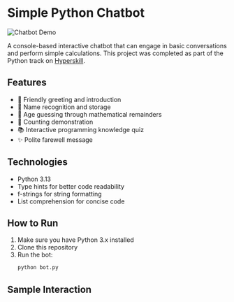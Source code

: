# Simple Python Chatbot

![Chatbot Demo](https://github.com/user-attachments/assets/9b032ec3-8559-4ffb-919a-00da3a054e48)

A console-based interactive chatbot that can engage in basic conversations and perform simple calculations. This project was completed as part of the Python track on [Hyperskill](https://hyperskill.org/projects/97).

## Features

- 👋 Friendly greeting and introduction
- 📝 Name recognition and storage
- 🔢 Age guessing through mathematical remainders
- 🧮 Counting demonstration
- 📚 Interactive programming knowledge quiz
- ✨ Polite farewell message

## Technologies

- Python 3.13
- Type hints for better code readability
- f-strings for string formatting
- List comprehension for concise code

## How to Run

1. Make sure you have Python 3.x installed
2. Clone this repository
3. Run the bot:
   ```bash
   python bot.py
   ```

## Sample Interaction
